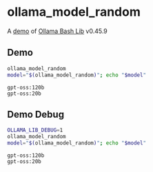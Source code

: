 # ollama_model_random

A [demo](../README.md#demos) of [Ollama Bash Lib](https://github.com/attogram/ollama-bash-lib) v0.45.9

## Demo

```bash
ollama_model_random
model="$(ollama_model_random)"; echo "$model"
```
```
gpt-oss:120b
gpt-oss:20b
```

## Demo Debug

```bash
OLLAMA_LIB_DEBUG=1
ollama_model_random
model="$(ollama_model_random)"; echo "$model"
```
```
gpt-oss:120b
gpt-oss:20b
```
